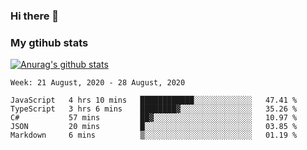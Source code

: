 ### Hi there 👋

### My gtihub stats

[![Anurag's github stats](https://github-readme-stats.vercel.app/api?username=gaozhidong)](https://github.com/gaozhidong/github-readme-stats)

<!--START_SECTION:waka-->
```text
Week: 21 August, 2020 - 28 August, 2020

JavaScript   4 hrs 10 mins   ████████████░░░░░░░░░░░░░   47.41 % 
TypeScript   3 hrs 6 mins    ████████▓░░░░░░░░░░░░░░░░   35.26 % 
C#           57 mins         ██▓░░░░░░░░░░░░░░░░░░░░░░   10.97 % 
JSON         20 mins         █░░░░░░░░░░░░░░░░░░░░░░░░   03.85 % 
Markdown     6 mins          ▒░░░░░░░░░░░░░░░░░░░░░░░░   01.19 % 
```
<!--END_SECTION:waka-->